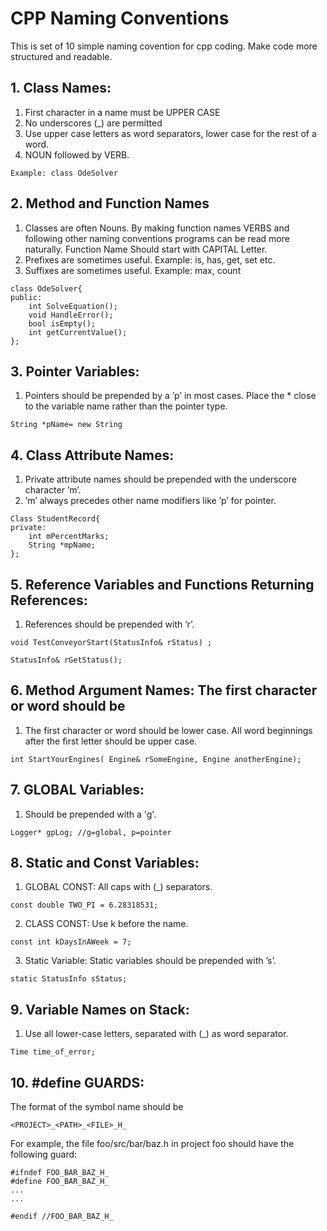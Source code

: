 # CPP Naming Conventions

This is set of 10 simple naming covention for cpp coding. Make code more structured and readable.

## 1. Class Names:


1. First character in a name must be UPPER CASE
2. No underscores (_) are permitted
3. Use upper case letters as word separators, lower case for the rest of a word.
4. NOUN followed by VERB.

```
Example: class OdeSolver
```

## 2. Method and Function Names

1. Classes are often Nouns. By making function names VERBS and following other naming conventions programs can be read more naturally. Function Name Should start with CAPITAL Letter.
2. Prefixes are sometimes useful. Example: is, has, get, set etc.
3. Suffixes are sometimes useful. Example: max, count

```
class OdeSolver{
public:
    int SolveEquation();
    void HandleError();
    bool isEmpty();
    int getCurrentValue();
};
```

## 3. Pointer Variables:
1. Pointers should be prepended by a ’p’ in most cases. Place the * close
to the variable name rather than the pointer type. 

```
String *pName= new String
```

## 4. Class Attribute Names:

1. Private attribute names should be prepended with the underscore
character ’m’.
2. ’m’ always precedes other name modifiers like ’p’ for pointer.

```
Class StudentRecord{
private:
    int mPercentMarks;
    String *mpName;
};
```

## 5. Reference Variables and Functions Returning References:

1. References should be prepended with ’r’. 

```
void TestConveyorStart(StatusInfo& rStatus) ;

StatusInfo& rGetStatus();
```

## 6. Method Argument Names: The first character or word should be

1. The first character or word should be lower case. All word beginnings after the first letter should be upper case.

```
int StartYourEngines( Engine& rSomeEngine, Engine anotherEngine);
```

## 7. GLOBAL Variables: 

1. Should be prepended with a 'g'. 

```
Logger* gpLog; //g=global, p=pointer
```

## 8. Static and Const Variables:
1. GLOBAL CONST: All caps with (_) separators. 

```
const double TWO_PI = 6.28318531;
```

2. CLASS CONST: Use k before the name. 

```
const int kDaysInAWeek = 7;
```

3. Static Variable: Static variables should be prepended with ’s’.

```
static StatusInfo sStatus;
```

## 9. Variable Names on Stack: 

1. Use all lower-case letters, separated with
(_) as word separator. 

```
Time time_of_error;
```

## 10. #define GUARDS: 
The format of the symbol name should be

`<PROJECT>_<PATH>_<FILE>_H_`

For example, the file
foo/src/bar/baz.h in project foo should have the following guard:

```
#ifndef FOO_BAR_BAZ_H_
#define FOO_BAR_BAZ_H_
...
...

#endif //FOO_BAR_BAZ_H_
```
